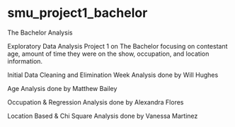 # smu_project1_bachelor
The Bachelor Analysis

Exploratory Data Analysis Project 1 on The Bachelor focusing on contestant age, amount of time they were on the show, occupation, and location information.

Initial Data Cleaning and Elimination Week Analysis done by Will Hughes

Age Analysis done by Matthew Bailey

Occupation & Regression Analysis done by Alexandra Flores

Location Based & Chi Square Analysis done by Vanessa Martinez
